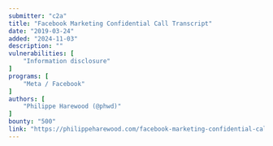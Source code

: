 ```yaml
---
submitter: "c2a"
title: "Facebook Marketing Confidential Call Transcript"
date: "2019-03-24"
added: "2024-11-03"
description: ""
vulnerabilities: [
    "Information disclosure"
]
programs: [
    "Meta / Facebook"
]
authors: [
    "Philippe Harewood (@phwd)"
]
bounty: "500"
link: "https://philippeharewood.com/facebook-marketing-confidential-call-transcript/"
---
```




